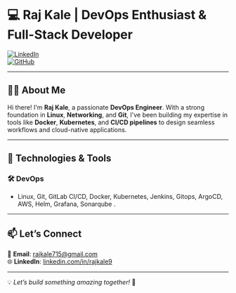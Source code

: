 # 💻 Raj Kale | DevOps Enthusiast & Full-Stack Developer  

[![LinkedIn](https://img.shields.io/badge/LinkedIn-%230077B5.svg?style=flat&logo=linkedin&logoColor=white)](https://www.linkedin.com/in/rajkale9)  
[![GitHub](https://img.shields.io/badge/GitHub-%23181717.svg?style=flat&logo=github&logoColor=white)](https://github.com/raj-kale)  

---

## 👨‍💻 About Me  

Hi there! I'm **Raj Kale**, a passionate **DevOps Engineer**. With a strong foundation in **Linux**, **Networking**, and **Git**, I've been building my expertise in tools like **Docker**, **Kubernetes**, and **CI/CD pipelines** to design seamless workflows and cloud-native applications.  



  

---

## 🔧 Technologies & Tools  

### 🛠 DevOps  
- Linux, Git, GitLab CI/CD, Docker, Kubernetes, Jenkins, Gitops, ArgoCD, AWS, Helm, Grafana, Sonarqube .  
   


---

## 📫 Let’s Connect  

📧 **Email**: [rajkale715@gmail.com](mailto:rajkale715@gmail.com)  
🌐 **LinkedIn**: [linkedin.com/in/rajkale9](https://www.linkedin.com/in/rajkale9)  

---

💡 *Let’s build something amazing together!* 🚀  
